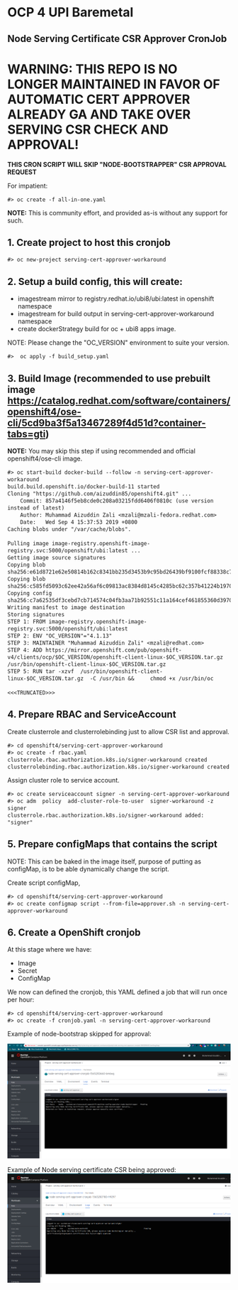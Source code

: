 # OCP 4 UPI Baremetal
## Node Serving Certificate CSR Approver CronJob

# WARNING: THIS REPO IS NO LONGER MAINTAINED IN FAVOR OF AUTOMATIC CERT APPROVER ALREADY GA AND TAKE OVER SERVING CSR CHECK AND APPROVAL!


**THIS CRON SCRIPT WILL SKIP "NODE-BOOTSTRAPPER" CSR APPROVAL REQUEST**

For impatient:
```
#> oc create -f all-in-one.yaml
```


**NOTE:** This is community effort, and provided as-is without any support for such.

## 1. Create project to host this cronjob
```
#> oc new-project serving-cert-approver-workaround
```

## 2. Setup a build config, this will create:
* imagestream mirror to registry.redhat.io/ubi8/ubi:latest in openshift namespace
* imagestream for build output in serving-cert-approver-workaround namespace
* create dockerStrategy build for oc + ubi8 apps image.

NOTE: Please change the "OC_VERSION" environment to suite your version.

```
#>  oc apply -f build_setup.yaml
```


## 3. Build Image (recommended to use prebuilt image https://catalog.redhat.com/software/containers/openshift4/ose-cli/5cd9ba3f5a13467289f4d51d?container-tabs=gti)

**NOTE:** You may skip this step if using recommended and official openshift4/ose-cli image.

```
#> oc start-build docker-build --follow -n serving-cert-approver-workaround
build.build.openshift.io/docker-build-11 started
Cloning "https://github.com/aizuddin85/openshift4.git" ...
	Commit:	857a4146f5eb8cde0c208a03215fdd6406f0810c (use version instead of latest)
	Author:	Muhammad Aizuddin Zali <mzali@mzali-fedora.redhat.com>
	Date:	Wed Sep 4 15:37:53 2019 +0800
Caching blobs under "/var/cache/blobs".

Pulling image image-registry.openshift-image-registry.svc:5000/openshift/ubi:latest ...
Getting image source signatures
Copying blob sha256:e61d8721e62e50814b162c8341bb235d3453b9c95bd26439bf9100fcf88338c7
Copying blob sha256:c585fd5093c62ee42a56af6c09813ac8384d8145c4285bc62c357b41224b1970
Copying config sha256:c7a62535df3cebd7cb714574c04fb3aa71b92551c11a164cef461855360d3970
Writing manifest to image destination
Storing signatures
STEP 1: FROM image-registry.openshift-image-registry.svc:5000/openshift/ubi:latest
STEP 2: ENV "OC_VERSION"="4.1.13"
STEP 3: MAINTAINER "Muhammad Aizuddin Zali" <mzali@redhat.com>
STEP 4: ADD https://mirror.openshift.com/pub/openshift-v4/clients/ocp/$OC_VERSION/openshift-client-linux-$OC_VERSION.tar.gz /usr/bin/openshift-client-linux-$OC_VERSION.tar.gz
STEP 5: RUN tar -xzvf  /usr/bin/openshift-client-linux-$OC_VERSION.tar.gz  -C /usr/bin &&     chmod +x /usr/bin/oc

<<<TRUNCATED>>>
```


## 4. Prepare RBAC and ServiceAccount

Create clusterrole and clusterrolebinding just to allow CSR list and approval.
```
#> cd openshift4/serving-cert-approver-workaround
#> oc create -f rbac.yaml
clusterrole.rbac.authorization.k8s.io/signer-workaround created
clusterrolebinding.rbac.authorization.k8s.io/signer-workaround created
```

Assign cluster role to service account.
```
#> oc create serviceaccount signer -n serving-cert-approver-workaround
#> oc adm  policy  add-cluster-role-to-user  signer-workaround -z signer
clusterrole.rbac.authorization.k8s.io/signer-workaround added: "signer"
```

## 5. Prepare configMaps that contains the script
NOTE: This can be baked in the image itself, purpose of putting as configMap, is to be able dynamically change the script. 

Create script configMap,
```
#> cd openshift4/serving-cert-approver-workaround
#> oc create configmap script --from-file=approver.sh -n serving-cert-approver-workaround
```

## 6. Create a OpenShift cronjob

At this stage where we have:
* Image
* Secret
* ConfigMap

We now can defined the cronjob, this YAML defined a job that will run once per hour:

```
#> cd openshift4/serving-cert-approver-workaround
#> oc create -f cronjob.yaml -n serving-cert-approver-workaround
```

Example of node-bootstrap skipped for approval:

![alt text](https://github.com/aizuddin85/openshift4/blob/master/serving-cert-approver-workaround/Assets/bootstrapreq.png)


Example of Node serving certificate CSR being approved:
![alt text](https://github.com/aizuddin85/openshift4/blob/master/serving-cert-approver-workaround/Assets/nodecsr.png)
